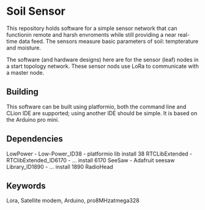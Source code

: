 
# Soil Sensor

This repository holds software for a simple sensor network that can
functionin remote and harsh envroments while still providing a near
real-time data feed.  The sensors measure basic parameters of soil:
tempterature and moisture.

The software (and hardware designs) here are for the sensor (leaf)
nodes in a start topology network. These sensor nods use LoRa to
communicate with a master node.

## Building

This software can be built using platformio, both the command line and
CLion IDE are supported; using another IDE should be simple. It is
based on the Arduino pro mini.

## Dependencies

LowPower - Low-Power_ID38 - platformio lib install 38
RTCLibExtended - RTClibExtended_ID6170 - ... install 6170
SeeSaw - Adafruit seesaw Library_ID1890	- ... install 1890
RadioHead

## Keywords

Lora, Satellite modem, Arduino, pro8MHzatmega328
